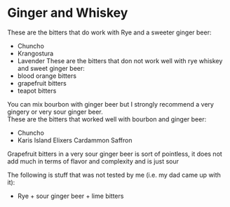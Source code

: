 Ginger and Whiskey 
==============

These are the bitters that do work with Rye and a sweeter ginger beer:  
* Chuncho
* Krangostura
* Lavender
These are the bitters that don not work well with rye whiskey and sweet ginger beer:  
* blood orange bitters
* grapefruit bitters
* teapot bitters

You can mix bourbon with ginger beer but I strongly recommend a very gingery or very sour ginger beer.  
These are the bitters that worked well with bourbon and ginger beer:  
* Chuncho
* Karis Island Elixers Cardammon Saffron

Grapefruit bitters in a very sour ginger beer is sort of pointless, it does not add much in terms of flavor and complexity and is just sour  

The following is stuff that was not tested by me (i.e. my dad came up with it):  
* Rye + sour ginger beer + lime bitters
